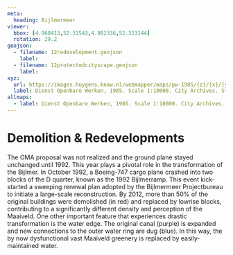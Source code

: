 ```yaml
---
meta:
  heading: Bijlmermeer
viewer:
  bbox: [4.968413,52.31543,4.982336,52.323144]
  rotation: 29.2
geojson:
  - filename: 12redevelopment.geojson
    label:
  - filename: 12protectedcityscape.geojson
    label:
xyz:
  url: https://images.huygens.knaw.nl/webmapper/maps/pw-1985/{z}/{x}/{y}.png
  label: Dienst Openbare Werken, 1985. Scale 1:10000. City Archives. Stadsarchief Amsterdam.
allmaps:
  - label: Dienst Openbare Werken, 1985. Scale 1:10000. City Archives. Stadsarchief Amsterdam.
---
```

# Demolition & Redevelopments
The OMA proposal was not realized and the ground plane stayed unchanged until 1992. This year plays a pivotal role in the transformation of the Bijlmer. In October 1992, a Boeing-747 cargo plane crashed into two blocks of the D quarter, known as the 1992 Bijlmerramp. This event kick-started a sweeping renewal plan adopted by the Bijlmermeer Projectbureau to initiate a large-scale reconstruction. By 2012, more than 50% of the original buildings were demolished (in red) and replaced by lowrise blocks, contributing to a significantly different density and perception of the Maaiveld. 
One other important feature that experiences drastic transformation is the water edge. The original canal (purple) is expanded and new connections to the outer water ring are dug (blue). In this way, the by now dysfunctional vast Maaiveld greenery is replaced by easily-maintained water.  

